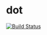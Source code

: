 # dot

[![Build Status](https://travis-ci.org/LEI/dot.svg?branch=master)](https://travis-ci.org/LEI/dot)
